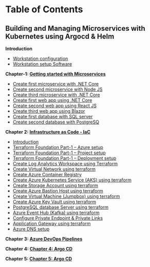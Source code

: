 # Table of Contents

## Building and Managing Microservices with Kubernetes using Argocd & Helm

**Introduction**

- [Workstation configuration](/Introduction/Workstation-configuration)  
- [Workstation setup Software](/Introduction/Workstation-setup-\(Software\))


**Chapter-1: [Getting started with Microservices](/Chapter%2D1:-Getting-started-with-Microservices)**

- [Create first microservice with .NET Core](/Chapter%2D1:-Getting-started-with-Microservices/1.1-Create-first-microservice-with-.NET-Core)
- [Create second microservice with Node JS](/Chapter%2D1:-Getting-started-with-Microservices/1.2-Create-second-microservice-with-Node-JS)
- [Create third microservice with .NET Core](/Chapter%2D1:-Getting-started-with-Microservices/1.3-Create-third-microservice-with-.NET-Core)
- [Create first web app using .NET Core](/Chapter%2D1:-Getting-started-with-Microservices/1.4-Create-first-web-app-using-.NET-Core)
- [Create second web app using React JS](/Chapter%2D1:-Getting-started-with-Microservices/1.5-Create-second-web-app-using-React-JS)
- [Create third web app using Blazor](/Chapter%2D1:-Getting-started-with-Microservices/1.6-Create-third-web-app-using-Blazor)
- [Create first database with SQL server](/Chapter%2D1:-Getting-started-with-Microservices/1.7-Create-first-database-with-SQL-server)
- [Create second database with PostgreSQ](/Chapter%2D1:-Getting-started-with-Microservices/1.8-Create-second-database-with-PostgreSQL)

**Chapter 2: [Infrastructure as Code - IaC](/Chapter-2:-Infrastructure-as-Code-\(IaC\))**

- [Introduction](/Chapter-2:-Infrastructure-as-Code-\(IaC\)/2.1-Introduction)
- [Terraform Foundation Part-1 – Azure setup](/Chapter-2:-Infrastructure-as-Code-\(IaC\)/2.2-Terraform-Foundation-Part%2D1-–-Azure-setup)
- [Terraform Foundation Part-1 – Project setup](/Chapter-2:-Infrastructure-as-Code-\(IaC\)/2.3-Terraform-Foundation-Part%2D2-–-Project-setup)
- [Terraform Foundation Part-1 – Deployment setup](/Chapter-2:-Infrastructure-as-Code-\(IaC\)/4.-Terraform-Foundation-Part%2D3-–-Deployment-setup)
- [Create Log Analytics Workspace using Terraform](/Chapter-2:-Infrastructure-as-Code-\(IaC\)/5.-Create-Log-Analytics-Workspace-using-terraform)
- [Create Virtual Network using terraform](/Chapter-2:-Infrastructure-as-Code-\(IaC\)/6.-Create-Virtual-Network-using-terraform)
- [Create Azure Container Registry](/Chapter-2:-Infrastructure-as-Code-\(IaC\)/7.-Create-Azure-Container-Registry-\(ACR\)-using-terraform)
- [Create Azure Kubernetes Service (AKS) using terraform]()
- [Create Storage Account using terraform]()
- [Create Azure Bastion Host using terraform]()
- [Create Virtual Machine (Jumpbox) using terraform]()
- [Create Azure Key Vault using terraform]()
- [PostgreSQL database Server using terraform]()
- [Azure Event Hub (Kafka) using terraform]()
- [Configure Private Endpoint & Private Links](/Chapter-2:-Infrastructure-as-Code-\(IaC\)/15.-Configure-Private-Endpoint-&-Private-Link-using-terraform)
- [Application Gateway using terraform](/Chapter-2:-Infrastructure-as-Code-\(IaC\)/16.-Create-Application-Gateway-using-terraform)
- [Azure DNS setup](/Chapter-2:-Infrastructure-as-Code-\(IaC\)/17.-Azure-DNS-setup)


**Chapter 3: [Azure DevOps Pipelines](/Chapter-3:-Azure-DevOps)**

**Chapter 4: [Chapter 4: Argo CD](/Chapter-4:-Argo-CD)**

**Chapter 5: [Chapter 5: Argo CD](/Chapter-5:-Helm-Charts)**
